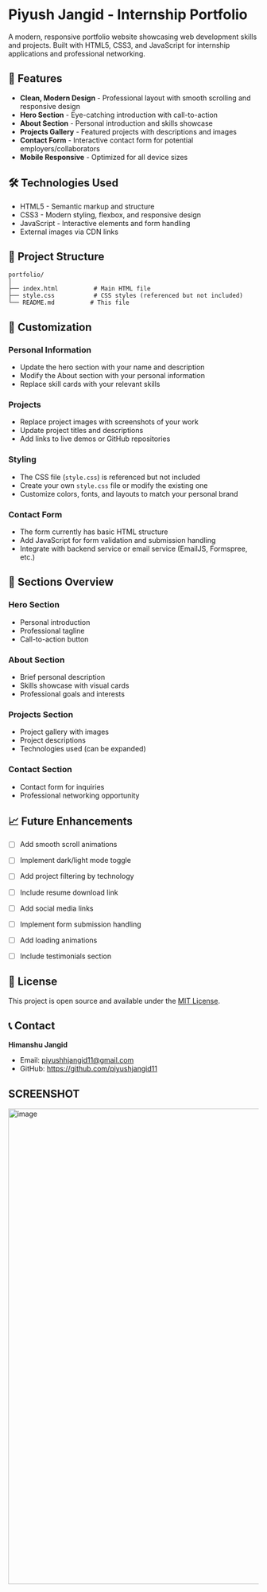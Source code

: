 # Piyush Jangid - Internship Portfolio

A modern, responsive portfolio website showcasing web development skills and projects. Built with HTML5, CSS3, and JavaScript for internship applications and professional networking.

## 🌟 Features

- **Clean, Modern Design** - Professional layout with smooth scrolling and responsive design
- **Hero Section** - Eye-catching introduction with call-to-action
- **About Section** - Personal introduction and skills showcase
- **Projects Gallery** - Featured projects with descriptions and images
- **Contact Form** - Interactive contact form for potential employers/collaborators
- **Mobile Responsive** - Optimized for all device sizes

## 🛠️ Technologies Used

- HTML5 - Semantic markup and structure
- CSS3 - Modern styling, flexbox, and responsive design
- JavaScript - Interactive elements and form handling
- External images via CDN links

## 📁 Project Structure

```
portfolio/
│
├── index.html          # Main HTML file
├── style.css           # CSS styles (referenced but not included)
└── README.md          # This file
```

## 🎨 Customization

### Personal Information
- Update the hero section with your name and description
- Modify the About section with your personal information
- Replace skill cards with your relevant skills

### Projects
- Replace project images with screenshots of your work
- Update project titles and descriptions
- Add links to live demos or GitHub repositories

### Styling
- The CSS file (`style.css`) is referenced but not included
- Create your own `style.css` file or modify the existing one
- Customize colors, fonts, and layouts to match your personal brand

### Contact Form
- The form currently has basic HTML structure
- Add JavaScript for form validation and submission handling
- Integrate with backend service or email service (EmailJS, Formspree, etc.)


## 🎯 Sections Overview

### Hero Section
- Personal introduction
- Professional tagline
- Call-to-action button

### About Section
- Brief personal description
- Skills showcase with visual cards
- Professional goals and interests

### Projects Section
- Project gallery with images
- Project descriptions
- Technologies used (can be expanded)

### Contact Section
- Contact form for inquiries
- Professional networking opportunity

## 📈 Future Enhancements

- [ ] Add smooth scroll animations
- [ ] Implement dark/light mode toggle
- [ ] Add project filtering by technology
- [ ] Include resume download link
- [ ] Add social media links
- [ ] Implement form submission handling
- [ ] Add loading animations
- [ ] Include testimonials section



## 📄 License

This project is open source and available under the [MIT License](LICENSE).

## 📞 Contact

**Himanshu Jangid**
- Email: piyushhjangid11@gmail.com
- GitHub: https://github.com/piyushjangid11

## SCREENSHOT

<img width="1876" height="956" alt="image" src="https://github.com/user-attachments/assets/50d15821-f17b-4aa4-9569-2710180ead3c" />


